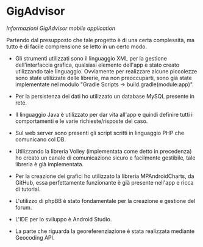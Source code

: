# GigAdvisor

*Informazioni GigAdvisor mobile application*

Partendo dal presupposto che tale progetto è di una certa complessità, ma tutto è di facile comprensione se letto in un certo modo.

- Gli strumenti utilizzati sono il linguaggio XML per la gestione dell'interfaccia grafica, qualsiasi elemento dell'app è stato creato
utilizzando tale linguaggio. Ovviamente per realizzare alcune piccolezze sono state utilizzate delle librerie, ma non preoccuparti, sono 
già state implementate nel modulo "Gradle Scripts -> build.gradle(module:app)". 

- Per la persistenza dei dati ho utilizzato un database MySQL presente in rete.

- Il linguaggio Java è utilizzato per dar vita all'app e quindi definire tutti i comportamenti e le varie richieste/risposte del caso.

- Sul web server sono presenti gli script scritti in linguaggio PHP che comunicano col DB.

- Utilizzando la libreria Volley (implementata come detto in precedenza) ho creato un canale di comunicazione sicuro e facilmente gestibile,
tale libreria è già implementata. 

- Per la creazione dei grafici ho utilizzato la libreria MPAndroidCharts, da GitHub, essa perfettamente funzionante è già presente nell'app e 
ricca di tutorial. 

- L'utilizzo di phpBB è stato fondamentale per la creazione e gestione del forum.

- L'IDE per lo sviluppo è Android Studio.

- La parte che riguarda la georeferenziazione è stata realizzata mediante Geocoding API.


